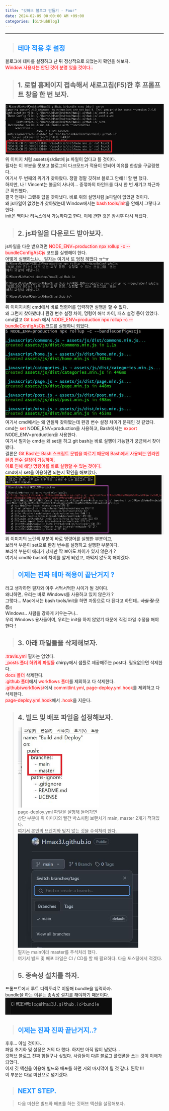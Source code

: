 ```yaml
---
title: "깃허브 블로그 만들기 - Four"
date: 2024-02-09 00:00:00 AM +09:00
categories: [GitHubBlog]
---
```

***

>## <span style='color:#1E90FF'>테마 적용 후 설정</span>
블로그에 테마를 설정하고 난 뒤 정상적으로 되었는지 확인을 해보자. <br>
<span style='background-color:LavenderBlush; color:red'>Window 사용자는 안된 것이 분명 있을 것이다..</span> <br>

>## 1. 로컬 홈페이지 접속해서 새로고침(F5)한 후 프롬프트 창을 한 번 보자.
![gitSet1](/assets/img/postImg/GitHubBlog/createBlog4/gitHubSetting1.JPG) <br>
위 이미지 처럼 assets/js/dist에 js 파일이 없다고 뜰 것이다. <br>
필자는 이 부분을 못보고 블로그의 다크모드가 적용이 안되어 이유를 한참을 구글링했다. <br>
여기서 두 번째의 위기가 찾아왔다. 정말 정말 깃허브 블로그 안해 !! 할 뻔 했다. <br>
하지만, 나 ! Vincent는 불굴의 사나이... 중꺾마의 마인드를 다시 한 번 새기고 차근차근 확인했다. <br>
결국 언제나 그랬듯 답을 찾아냈다. 바로 위의 설명처럼 js파일이 없었던 것이다. <br>
왜 js파일이 없었는가 찾아봤는데 Window에서는 <span style='background-color:LavenderBlush; color:red'>bash tools/init</span>을 안해서 그렇다고 한다. <br>
init은 맥이나 리눅스에서 가능하다고 한다. 이에 관한 것은 잠시후 다시 적겠다.<br>

>## 2. js파일을 다운로드 받아보자.
js파일을 다운 받으려면 <span style='background-color:LavenderBlush; color:red'>NODE_ENV=production npx rollup -c --bundleConfigAsCjs</span> 코드를 실행해야 한다. <br>
어떻게 실행하느냐... 필자는 여기서 또 엄청 헤맸다 ㅠ^ㅠ <br>
![gitSet2](/assets/img/postImg/GitHubBlog/createBlog4/gitHubSetting2.JPG) <br>
위 이미지처럼 cmd에서 바로 명령어를 입력하면 실행을 할 수 없다. <br>
왜 그런지 찾아봤더니 환경 변수 설정 차이, 명령어 해석 차이, 패스 설정 등이 있었다. <br>
cmd말고 <span style='color:red'>Git bash</span> 에서 <span style='background-color:LavenderBlush; color:red'>NODE_ENV=production npx rollup -c --bundleConfigAsCjs</span>코드를 실행하니 되었다. <br>
![gitSet3](/assets/img/postImg/GitHubBlog/createBlog4/gitHubSetting3.JPG) <br>
여기서 cmd에서는 왜 안될까 찾아봤는데 환경 변수 설정 차이가 문제인 것 같았다. <br>
cmd는 <span style='color:red'>set</span> NODE_ENV=production을 사용하고, Bash에서는 <span style='color:red'>export</span> NODE_ENV=production을 사용한다. <br>
여기서 필자는 cmd는 왜 set을 하고 git bash는 바로 실행이 가능한가 궁금해서 찾아봤다. <br>
결론은 <span style='background-color:LavenderBlush; color:red'>Git Bash는 Bash 스크립트 문법을 따르기 때문에 Bash에서 사용되는 인라인 환경 변수 설정이 가능하며, <br> 이로 인해 해당 명령어를 바로 실행할 수 있는 것이다.</span> <br>
cmd에서 set을 이용하면 되는지 확인을 해보았다. <br>
![gitSet4](/assets/img/postImg/GitHubBlog/createBlog4/gitHubSetting4.JPG) <br>
위 이미지의 노란색 부분이 바로 명령어를 실행한 부분이고, <br>
보라색 부분이 set으로 환경 변수를 설정하고 실행한 부분이다. <br>
보라색 부분이 에러가 났지만 딱 보아도 차이가 있지 않은가 ? <br>
여기서 cmd와 bash의 차이를 알게 되었고, 까먹지 않도록 해야겠다. <br>

>## <span style='color:#1E90FF'>이제는 진짜 테마 적용이 끝난거지 ?</span>
라고 생각하면 필자와 아주 서먹서먹한 사이가 될 것이다. <br>
왜냐하면, 우리는 바로 Windows를 사용하고 있지 않은가 ? <br>
그렇다... Mac에서는 bash tools/init을 하면 자동으로 다 된다고 하던데.. ~~사실 잘 모름;;~~ <br>
Windows.. 사람을 강하게 키우는구나.. <br>
우리 Windows 용사들이여, 우리는 init을 하지 않았기 때문에 직접 파일 수정을 해야 한다 ! <br>

>## 3. 아래 파일들을 삭제해보자.
<span style='background-color:LavenderBlush; color:red'>.travis.yml</span> 필자는 없었다. <br>
<span style='background-color:LavenderBlush; color:red'>_posts 폴더 하위의 파일들</span> chirpy에서 샘플로 제공해주는 post다. 필요없으면 삭제한다. <br>
<span style='background-color:LavenderBlush; color:red'>docs 폴더</span> 삭제한다. <br>
<span style='background-color:LavenderBlush; color:red'>.github 폴더</span>에서
<span style='color:red'>workflows 폴더</span>를 제외하고 다 삭제한다. <br>
<span style='background-color:LavenderBlush; color:red'>.github/workflows/</span>에서
<span style='color:red'>commitlint.yml</span>,
<span style='color:red'>page-deploy.yml.hook</span>를 제외하고 다 삭제한다. <br>
<span style='background-color:LavenderBlush; color:red'>page-deploy.yml.hook</span>에서
<span style='color:red'>.hook</span>을 지운다. <br>

>## 4. 빌드 및 배포 파일을 설정해보자.
>![gitSet5](/assets/img/postImg/GitHubBlog/createBlog4/gitHubSetting5.JPG) <br>
page-deploy.yml 파일을 실행해 들어가면 <br>
상단 부분에 위 이미지의 빨간 박스처럼 브랜치가 main, master 2개가 적혀있다. <br>
여기서 본인의 브렌치와 맞지 않는 것을 주석처리 한다. <br>
![gitSet6](/assets/img/postImg/GitHubBlog/createBlog4/gitHubSetting6.JPG) <br>
필자는 main이라 master를 주석처리 했다. <br>
여기서 빌드 및 배포 파일은 CI / CD를 할 때 필요하다. 다음 포스팅에서 적겠다. <br>

>## 5. 종속성 설치를 하자.
프롬프트에서 루트 디렉토리로 이동해 bundle을 입력하자. <br>
bundle을 하는 이유는 종속성 설치를 해야하기 때문이다. <br>
![gitSet7](/assets/img/postImg/GitHubBlog/createBlog4/gitHubSetting7.JPG) <br>

>## <span style='color:#1E90FF'>이제는 진짜 진짜 끝난거지..?</span>
후후... 아닐 것이다... <br>
파일 초기화 및 설정은 거의 다 했다. 하지만 아직 많이 남았다...<br>
깃허브 블로그 진짜 힘들구나 싶었다. 사람들이 다른 블로그 플랫폼을 쓰는 것이 이해가 되었다. <br>
이제 깃 액션을 이용해 빌드와 배포를 하면 거의 마지막이 될 것 같다. 찐막 !!! <br>
이 부분은 다음 미션으로 넘기겠다. <br>

>## <span style='color:#1E90FF'>NEXT STEP.</span>
<blockquote class='prompt-tip'>다음 미션은 빌드와 배포를 하는 깃허브 액션을 설정해보자.</blockquote>